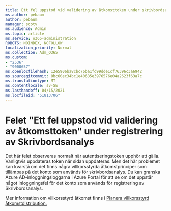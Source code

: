```yaml
---
title: Ett fel uppstod vid validering av åtkomsttoken under skrivbordsanalys på boarding
ms.author: pebaum
author: pebaum
manager: scotv
ms.audience: Admin
ms.topic: article
ms.service: o365-administration
ROBOTS: NOINDEX, NOFOLLOW
localization_priority: Normal
ms.collection: Adm_O365
ms.custom:
- "2536"
- "9000657"
ms.openlocfilehash: 12e5906ba8cbc76ba1fd99dde1cf76396c3a6942
ms.sourcegitcommit: 8bc60ec34bc1e40685e3976576e04a2623f63a7c
ms.translationtype: MT
ms.contentlocale: sv-SE
ms.lasthandoff: 04/15/2021
ms.locfileid: "51813706"
---
```

# <a name="there-was-an-error-validating-access-token-error-during-desktop-analytics-onboarding"></a>Felet "Ett fel uppstod vid validering av åtkomsttoken" under registrering av Skrivbordsanalys

Det här felet observeras normalt när autentiseringstoken upphör att gälla. Vanligtvis uppdateras token när sidan uppdateras. Men det här problemet kan kvarstå om det finns några villkorsstyrda åtkomstprinciper som tillämpas på det konto som används för skrivbordsanalys. Du kan granska Azure AD-inloggningsloggarna i Azure Portal för att se om det uppstår något inloggningsfel för det konto som används för registrering av Skrivbordsanalys.

Mer information om villkorsstyrd åtkomst finns i [Planera villkorsstyrd åtkomstdistribution.](https://docs.microsoft.com/azure/active-directory/conditional-access/plan-conditional-access)